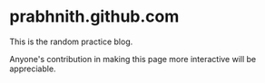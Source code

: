 # prabhnith.github.com

This is the random practice blog.

Anyone's contribution in making this page more interactive will be appreciable.



